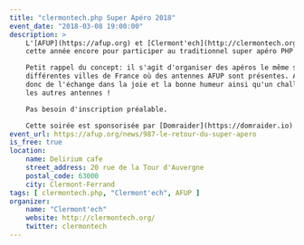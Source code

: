 ```yaml
---
title: "clermontech.php Super Apéro 2018"
event_date: "2018-03-08 19:00:00"
description: >
    L'[AFUP](https://afup.org) et [Clermont'ech](http://clermontech.org) s'associent
    cette année encore pour participer au traditionnel super apéro PHP 2018.

    Petit rappel du concept: il s'agit d'organiser des apéros le même soir dans les
    différentes villes de France où des antennes AFUP sont présentes. Au programme
    donc de l'échange dans la joie et la bonne humeur ainsi qu'un challenge avec
    les autres antennes !

    Pas besoin d'inscription préalable.

    Cette soirée est sponsorisée par [Domraider](https://domraider.io)
event_url: https://afup.org/news/987-le-retour-du-super-apero
is_free: true
location:
    name: Delirium cafe
    street_address: 20 rue de la Tour d'Auvergne
    postal_code: 63000
    city: Clermont-Ferrand
tags: [ clermontech.php, "Clermont'ech", AFUP ]
organizer:
    name: "Clermont'ech"
    website: http://clermontech.org/
    twitter: clermontech
---
```


